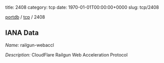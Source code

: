 title: 2408
category: tcp
date: 1970-01-01T00:00:00+0000
slug: tcp/2408

[portdb](/) / [tcp](/category/tcp.html) / 2408


## IANA Data

_Name:_ railgun-webaccl

_Description:_ CloudFlare Railgun Web Acceleration Protocol

